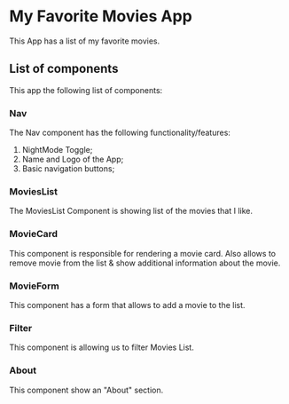# My Favorite Movies App

This App has a list of my favorite movies.

## List of components

This app the following list of components:

### Nav

The Nav component has the following functionality/features:

1. NightMode Toggle;
2. Name and Logo of the App;
3. Basic navigation buttons;

### MoviesList

The MoviesList Component is showing list of the movies that I like.

### MovieCard

This component is responsible for rendering a movie card. Also allows to remove movie from the list & show additional information about the movie.

### MovieForm

This component has a form that allows to add a movie to the list.

### Filter

This component is allowing us to filter Movies List.

### About

This component show an "About" section.
